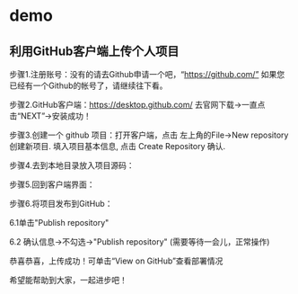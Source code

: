 # demo
## 利用GitHub客户端上传个人项目

步骤1.注册账号：没有的请去Github申请一个吧，“https://github.com/”
如果您已经有一个Github的帐号了，请继续往下看。

步骤2.GitHub客户端：https://desktop.github.com/
去官网下载->一直点击“NEXT”->安装成功！

步骤3.创建一个 github 项目：打开客户端，点击 左上角的File->New repository 创建新项目. 填入项目基本信息, 点击 Create Repository 确认.

步骤4.去到本地目录放入项目源码：

步骤5.回到客户端界面：

步骤6.将项目发布到GitHub：

  6.1单击"Publish repository"

  6.2 确认信息->不勾选->"Publish repository" (需要等待一会儿，正常操作)

恭喜恭喜，上传成功！可单击“View on GitHub”查看部署情况

希望能帮助到大家，一起进步吧！
